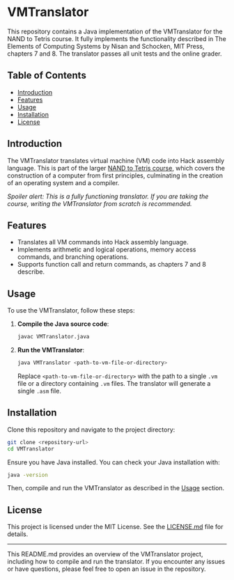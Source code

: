 # VMTranslator

This repository contains a Java implementation of the VMTranslator for the NAND to Tetris course. It fully implements the functionality described in The Elements of Computing Systems by Nisan and Schocken, MIT Press, chapters 7 and 8. The translator passes all unit tests and the online grader.

## Table of Contents
- [Introduction](#introduction)
- [Features](#features)
- [Usage](#usage)
- [Installation](#installation)
- [License](#license)

## Introduction

The VMTranslator translates virtual machine (VM) code into Hack assembly language. This is part of the larger [NAND to Tetris course](https://www.nand2tetris.org/), which covers the construction of a computer from first principles, culminating in the creation of an operating system and a compiler.

_Spoiler alert: This is a fully functioning translator. If you are taking the course, writing the VMTranslator from scratch is recommended._

## Features

- Translates all VM commands into Hack assembly language.
- Implements arithmetic and logical operations, memory access commands, and branching operations.
- Supports function call and return commands, as chapters 7 and 8 describe.

## Usage

To use the VMTranslator, follow these steps:

1. **Compile the Java source code**:
   ```bash
   javac VMTranslator.java
   ```

2. **Run the VMTranslator**:
   ```bash
   java VMTranslator <path-to-vm-file-or-directory>
   ```

   Replace `<path-to-vm-file-or-directory>` with the path to a single `.vm` file or a directory containing `.vm` files. The translator will generate a single `.asm` file.

## Installation

Clone this repository and navigate to the project directory:

```bash
git clone <repository-url>
cd VMTranslator
```

Ensure you have Java installed. You can check your Java installation with:

```bash
java -version
```

Then, compile and run the VMTranslator as described in the [Usage](#usage) section.

## License

This project is licensed under the MIT License. See the [LICENSE.md](LICENSE.md) file for details.

---

This README.md provides an overview of the VMTranslator project, including how to compile and run the translator. If you encounter any issues or have questions, please feel free to open an issue in the repository.
